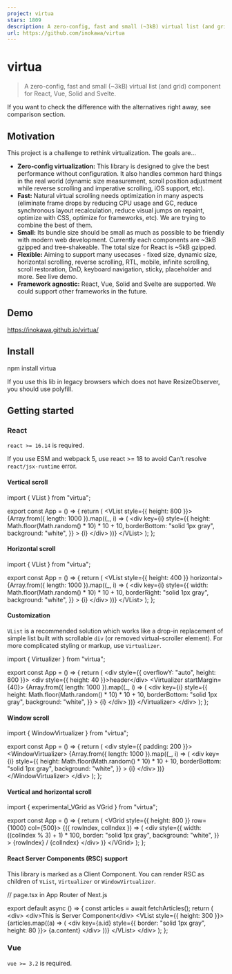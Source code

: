 ```yaml
---
project: virtua
stars: 1809
description: A zero-config, fast and small (~3kB) virtual list (and grid) component for React, Vue, Solid and Svelte.
url: https://github.com/inokawa/virtua
---
```


virtua
======

> A zero-config, fast and small (~3kB) virtual list (and grid) component for React, Vue, Solid and Svelte.

If you want to check the difference with the alternatives right away, see comparison section.

Motivation
----------

This project is a challenge to rethink virtualization. The goals are...

-   **Zero-config virtualization:** This library is designed to give the best performance without configuration. It also handles common hard things in the real world (dynamic size measurement, scroll position adjustment while reverse scrolling and imperative scrolling, iOS support, etc).
-   **Fast:** Natural virtual scrolling needs optimization in many aspects (eliminate frame drops by reducing CPU usage and GC, reduce synchronous layout recalculation, reduce visual jumps on repaint, optimize with CSS, optimize for frameworks, etc). We are trying to combine the best of them.
-   **Small:** Its bundle size should be small as much as possible to be friendly with modern web development. Currently each components are ~3kB gzipped and tree-shakeable. The total size for React is ~5kB gzipped.
-   **Flexible:** Aiming to support many usecases - fixed size, dynamic size, horizontal scrolling, reverse scrolling, RTL, mobile, infinite scrolling, scroll restoration, DnD, keyboard navigation, sticky, placeholder and more. See live demo.
-   **Framework agnostic:** React, Vue, Solid and Svelte are supported. We could support other frameworks in the future.

Demo
----

https://inokawa.github.io/virtua/

Install
-------

npm install virtua

If you use this lib in legacy browsers which does not have ResizeObserver, you should use polyfill.

Getting started
---------------

### React

`react >= 16.14` is required.

If you use ESM and webpack 5, use react >= 18 to avoid Can't resolve `react/jsx-runtime` error.

#### Vertical scroll

import { VList } from "virtua";

export const App \= () \=> {
  return (
    <VList style\={{ height: 800 }}\>
      {Array.from({ length: 1000 }).map((\_, i) \=> (
        <div
          key\={i}
          style\={{
            height: Math.floor(Math.random() \* 10) \* 10 + 10,
            borderBottom: "solid 1px gray",
            background: "white",
          }}
        \>
          {i}
        </div\>
      ))}
    </VList\>
  );
};

#### Horizontal scroll

import { VList } from "virtua";

export const App \= () \=> {
  return (
    <VList style\={{ height: 400 }} horizontal\>
      {Array.from({ length: 1000 }).map((\_, i) \=> (
        <div
          key\={i}
          style\={{
            width: Math.floor(Math.random() \* 10) \* 10 + 10,
            borderRight: "solid 1px gray",
            background: "white",
          }}
        \>
          {i}
        </div\>
      ))}
    </VList\>
  );
};

#### Customization

`VList` is a recommended solution which works like a drop-in replacement of simple list built with scrollable `div` (or removed virtual-scroller element). For more complicated styling or markup, use `Virtualizer`.

import { Virtualizer } from "virtua";

export const App \= () \=> {
  return (
    <div style\={{ overflowY: "auto", height: 800 }}\>
      <div style\={{ height: 40 }}\>header</div\>
      <Virtualizer startMargin\={40}\>
        {Array.from({ length: 1000 }).map((\_, i) \=> (
          <div
            key\={i}
            style\={{
              height: Math.floor(Math.random() \* 10) \* 10 + 10,
              borderBottom: "solid 1px gray",
              background: "white",
            }}
          \>
            {i}
          </div\>
        ))}
      </Virtualizer\>
    </div\>
  );
};

#### Window scroll

import { WindowVirtualizer } from "virtua";

export const App \= () \=> {
  return (
    <div style\={{ padding: 200 }}\>
      <WindowVirtualizer\>
        {Array.from({ length: 1000 }).map((\_, i) \=> (
          <div
            key\={i}
            style\={{
              height: Math.floor(Math.random() \* 10) \* 10 + 10,
              borderBottom: "solid 1px gray",
              background: "white",
            }}
          \>
            {i}
          </div\>
        ))}
      </WindowVirtualizer\>
    </div\>
  );
};

#### Vertical and horizontal scroll

import { experimental\_VGrid as VGrid } from "virtua";

export const App \= () \=> {
  return (
    <VGrid style\={{ height: 800 }} row\={1000} col\={500}\>
      {({ rowIndex, colIndex }) \=> (
        <div
          style\={{
            width: ((colIndex % 3) + 1) \* 100,
            border: "solid 1px gray",
            background: "white",
          }}
        \>
          {rowIndex} / {colIndex}
        </div\>
      )}
    </VGrid\>
  );
};

#### React Server Components (RSC) support

This library is marked as a Client Component. You can render RSC as children of `VList`, `Virtualizer` or `WindowVirtualizer`.

// page.tsx in App Router of Next.js

export default async () \=> {
  const articles \= await fetchArticles();
  return (
    <div\>
      <div\>This is Server Component</div\>
      <VList style\={{ height: 300 }}\>
        {articles.map((a) \=> (
          <div key\={a.id} style\={{ border: "solid 1px gray", height: 80 }}\>
            {a.content}
          </div\>
        ))}
      </VList\>
    </div\>
  );
};

### Vue

`vue >= 3.2` is required.

<script setup>
import { VList } from "virtua/vue";
const sizes \= \[20, 40, 180, 77\];
const data \= Array.from({ length: 1000 }).map((\_, i) \=> sizes\[i % 4\]);
</script\>

<template\>
  <VList :data\="data" :style\="{ height: '800px' }" #default\="{ item, index }"\>
    <div
      :key\="index"
      :style\="{
        height: item + 'px',
        background: 'white',
        borderBottom: 'solid 1px #ccc',
      }"
    >
      {{ index }}
    </div\>
  </VList\>
</template\>

### Solid

`solid-js >= 1.0` is required.

import { VList } from "virtua/solid";

export const App \= () \=> {
  const sizes \= \[20, 40, 80, 77\];
  const data \= Array.from({ length: 1000 }).map((\_, i) \=> sizes\[i % 4\]);

  return (
    <VList data\={data} style\={{ height: "800px" }}\>
      {(d, i) \=> (
        <div
          style\={{
            height: d + "px",
            "border-bottom": "solid 1px #ccc",
            background: "#fff",
          }}
        \>
          {i}
        </div\>
      )}
    </VList\>
  );
};

### Svelte

`svelte >= 5.0` is required.

<script lang\="ts"\>
  import { VList } from "virtua/svelte";
  const sizes \= \[20, 40, 180, 77\];
  const data \= Array.from({ length: 1000 }).map((\_, i) \=> sizes\[i % 4\] );
</script\>

<VList {data} style\="height: 100vh;" getKey\={(\_, i) \=> i}>
  {#snippet children(item, index)}
    <div
      style\="
        height: {item}px;
        background: white;
        border-bottom: solid 1px #ccc;
      "
    >
      {index}
    </div\>
  {/snippet}
</VList\>

Documentation
-------------

-   API reference
-   Storybook examples for more usages

### FAQs

#### Is there any way to improve performance further?

In complex usage, especially if you re-render frequently the parent of virtual scroller or the children are tons of items, children element creation can be a performance bottle neck. That's because creating React elements is fast enough but not free and new React element instances break some of memoization inside virtual scroller.

One solution is memoization with `useMemo`. You can use it to reduce computation and keep the elements' instance the same. And if you want to pass state from parent to the items, using `context` instead of props may be better because it doesn't break the memoization.

const elements \= useMemo(
  () \=> tooLongArray.map((d) \=> <Component key\={d.id} {...d} />),
  \[tooLongArray\]
);
const \[position, setPosition\] \= useState(0);
return (
  <div\>
    <div\>position: {position}</div\>
    <VList onScroll\={(offset) \=> setPosition(offset)}\>{elements}</VList\>
  </div\>
);

The other solution is using `render prop` as children to create elements lazily. It will effectively reduce cost on start up when you render many items (>1000). An important point is that newly created elements from `render prop` will disable optimization possible with cached element instances. We recommend using `memo` to reduce calling render function of your item components during scrolling.

const Component \= memo(HeavyItem);

<VList count\={items.length}\>
  {(i) \=> {
    const item \= items\[i\];
    return <Component key\={item.id} data\={item} />;
  }}
</VList\>;

Decreasing `overscan` prop may also improve perf in case that components are large and heavy.

Virtua try to suppress glitch caused by resize as much as possible, but it will also require additional work. If your item contains something resized often, such as lazy loaded image, we recommend to set height or min-height to it if possible.

#### What is `ResizeObserver loop completed with undelivered notifications.` error?

It may be dispatched by ResizeObserver in this lib as described in spec, and this is a common problem with ResizeObserver. If it bothers you, you can safely ignore it.

Especially for `webpack-dev-server`, you can filter out the specific error with `devServer.client.overlay.runtimeErrors` option.

#### Why `VListHandle.viewportSize` is 0 on mount?

`viewportSize` will be calculated by ResizeObserver so it's 0 until the first measurement.

#### What is `Cannot find module 'virtua/vue(solid|svelte)' or its corresponding type declarations` error?

This package uses exports of package.json for entry point of Vue/Solid/Svelte adapter. This field can't be resolved in TypeScript with `moduleResolution: node`. Try `moduleResolution: bundler` or `moduleResolution: nodenext` instead.

Comparison
----------

### Features

virtua

react-virtuoso

react-window

react-virtualized

@tanstack/react-virtual

react-tiny-virtual-list

react-cool-virtual

Bundle size

Vertical scroll

✅

✅

✅

✅

🟠 (needs customization)

✅

🟠 (needs customization)

Horizontal scroll

✅

✅

✅ (may be dropped in v2)

✅

🟠 (needs customization)

✅

🟠 (needs customization)

Horizontal scroll in RTL direction

✅

❌

✅ (may be dropped in v2)

❌

❌

❌

❌

Grid (Virtualization for two dimension)

🟠 (experimental\_VGrid)

❌

✅ (FixedSizeGrid / VariableSizeGrid)

✅ (Grid)

🟠 (needs customization)

❌

🟠 (needs customization)

Table

🟠 (needs customization)

✅ (TableVirtuoso)

🟠 (needs customization)

🟠 (Table but it's built with div)

🟠 (needs customization)

❌

🟠 (needs customization)

Window scroller

✅ (WindowVirtualizer)

✅

❌

✅ (WindowScroller)

✅ (useWindowVirtualizer)

❌

❌

Dynamic list size

✅

✅

🟠 (needs AutoSizer)

🟠 (needs AutoSizer)

✅

❌

✅

Dynamic item size

✅

✅

🟠 (needs additional codes and has wrong destination when scrolling to item imperatively)

🟠 (needs CellMeasurer and has wrong destination when scrolling to item imperatively)

🟠 (has wrong destination when scrolling to item imperatively)

❌

🟠 (has wrong destination when scrolling to item imperatively)

Reverse scroll

✅

✅

❌

❌

❌

❌

❌

Reverse scroll in iOS Safari

🟠 (user must release scroll)

🟠 (has glitch with unknown sized items)

❌

❌

❌

❌

❌

Infinite scroll

✅

✅

🟠 (needs react-window-infinite-loader)

🟠 (needs InfiniteLoader)

✅

❌

✅

Reverse (bi-directional) infinite scroll

✅

✅

❌

❌

❌

❌

🟠 (has startItem method but its scroll position can be inaccurate)

Scroll restoration

✅

✅ (getState)

❌

❌

❌

❌

❌

Smooth scroll

✅

✅

❌

❌

✅

❌

✅

SSR support

✅

✅

✅

✅

✅

❌

✅

Render React Server Components (RSC) as children

✅

❌

❌

❌

🟠(needs customization)

❌

🟠 (needs customization)

Display exceeding browser's max element size limit

❌

❌

❌

✅

❌

❌

❌

-   ✅ - Built-in supported
-   🟠 - Supported but partial, limited or requires some user custom code
-   ❌ - Not officially supported

### Benchmark

WIP

Contribute
----------

All contributions are welcome. If you find a problem, feel free to create an issue or a PR. If you have a question, ask in discussions.

### Making a Pull Request

1.  Fork this repo.
2.  Run `npm install`.
3.  Commit your fix.
4.  Make a PR and confirm all the CI checks passed.
